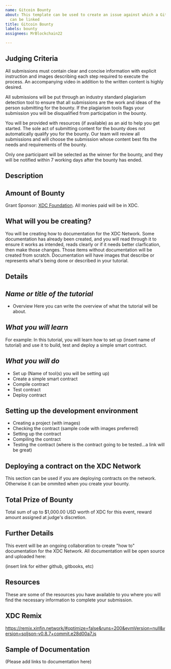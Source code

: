 ```yaml
---
name: Gitcoin Bounty
about: This template can be used to create an issue against which a Gitcoin bounty
  can be linked
title: Gitcoin Bounty
labels: bounty
assignees: MrBlockchain22

---
```


## **Judging Criteria**

All submissions must contain clear and concise information with explicit instruction and images describing each step required to execute the process. An accompanying video in addition to the written content is highly desired.

All submissions will be put through an industry standard plagiarism detection tool to ensure that all submissions are the work and ideas of the person submitting for the bounty. If the plagiarism tools flags your submission you will be disqualified from participation in the bounty.

You will be provided with resources (if available) as an aid to help you get started. The sole act of submitting content for the bounty does not automatically qualify you for the bounty. Our team will review all submissions and will choose the submission whose content best fits the needs and requirements of the bounty.

Only one participant will be selected as the winner for the bounty, and they will be notified within 7 working days after the bounty has ended.

## **Description**

## **Amount of Bounty**
Grant Sponsor: [XDC Foundation](https://www.xdc.org/). All monies paid will be in XDC.

## **What will you be creating?**
You will be creating how to documentation for the XDC Network. Some documentation has already been created, and you will read through it to ensure it works as intended, reads clearly or if it needs better clarfication, then make those changes. Those items without documentation will be created from scratch.  Documentation will have images that describe or represents what's being done or described in your tutorial. 

## **Details**
  ## *Name or title of the tutorial*
  - Overview
    Here you can write the overview of what the tutorial will be about.
  ## *What you will learn*
   For example: In this tutorial, you will learn how to set up (insert name of tutorial) and use it to build, test and deploy a simple smart contract.
  ## *What you will do*
   - Set up (Name of tool(s) you will be setting up)
   - Create a simple smart contract
   - Compile contract
   - Test contract
   - Deploy contract
      
## **Setting up the development environment**
   - Creating a project (with images)
   - Checking the contract (sample code with images preferred)
   - Setting up the contract
   - Compiling the contract
   - Testing the contract (where is the contract going to be tested...a link will be great)
    
## **Deploying a contract on the XDC Network**
This section can be used if you are deploying contracts on the network. Otherwise it can be ommited when you create your bounty. 
    
## **Total Prize of Bounty**
Total sum of up to $1,000.00 USD worth of XDC for this event, reward amount assigned at judge's discretion.

## **Further Details**
This event will be an ongoing collaboration to create "how to" documentation for the XDC Network. All documentation will be open source and uploaded here: 

(insert link for either github, gitbooks, etc)

## **Resources**
These are some of the resources you have available to you where you will find the necessary information to complete your submission.

## **XDC Remix**
https://remix.xinfin.network/#optimize=false&runs=200&evmVersion=null&version=soljson-v0.8.7+commit.e28d00a7.js

## **Sample of Documentation**
(Please add links to documentation here)
